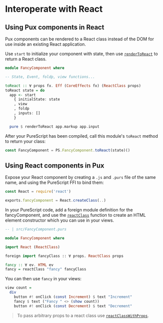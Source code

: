 # Interoperate with React

## Using Pux components in React

Pux components can be rendered to a React class instead of the DOM for use
inside an existing React application.

Use `start` to initialize your component with state, then use
[`renderToReact`](https://pursuit.purescript.org/packages/purescript-pux/8.7.0/docs/Pux.Renderer.React#v:renderToReact)
to return a React class.

```purescript
module FancyComponent where

-- State, Event, foldp, view functions...

toReact :: ∀ props fx. Eff (CoreEffects fx) (ReactClass props)
toReact state = do
  app <- start
    { initialState: state
    , view
    , foldp
    , inputs: []
    }

  pure $ renderToReact app.markup app.input
```

After your PureScript has been compiled, call this module's `toReact` method to
return your class:

```javascript
const FancyComponent = PS.FancyComponent.toReact(state)()
```

## Using React components in Pux

Expose your React component by creating a `.js` and `.purs` file of the same
name, and using the PureScript FFI to bind them:

```javascript
const React = require('react')

exports.fancyComponent = React.createClass(..)
```

In your PureScript code, add a foreign module definition for the
fancyComponent, and use the
[`reactClass`](https://pursuit.purescript.org/packages/purescript-pux/8.7.0/docs/Pux.Renderer.React#v:reactClass)
function to create an HTML element constructor which you can use in your views.

```purescript
-- | src/FancyComponent.purs

module FancyComponent where

import React (ReactClass)

foreign import fancyClass :: ∀ props. ReactClass props

fancy :: ∀ ev. HTML ev
fancy = reactClass "fancy" fancyClass
```

You can then use `fancy` in your views:

```purescript
view count =
  div
    button #! onClick (const Increment) $ text "Increment"
    fancy $ text ("Fancy " <> (show count))
    button #! onClick (const Decrement) $ text "Decrement" 
```

> To pass arbitrary props to a react class use [`reactClassWithProps`](https://pursuit.purescript.org/packages/purescript-pux/8.7.0/docs/Pux.Renderer.React#v:reactClassWithProps).
